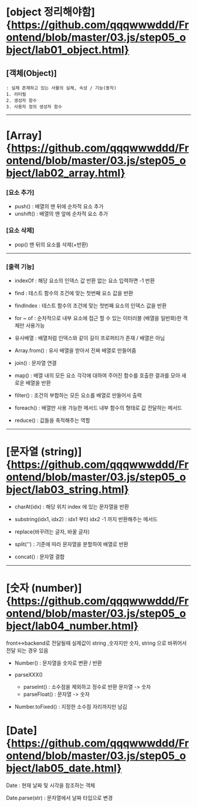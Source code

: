 # [object 정리해야함] {https://github.com/qqqwwwddd/Frontend/blob/master/03.js/step05_object/lab01_object.html}
## [객체(Object)]
    : 실제 존재하고 있는 사물의 실체, 속성 / 기능(동작)
    1. 리터럴 
    2. 생성자 함수
    3. 사용자 정의 생성자 함수 

---

# [Array] {https://github.com/qqqwwwddd/Frontend/blob/master/03.js/step05_object/lab02_array.html}
### [요소 추가]
- push() : 배열의 맨 뒤에 순차적 요소 추가
- unshift() : 배열의 맨 앞에 순차적 요소 추가 

### [요소 삭제]
- pop() 맨 뒤의 요소를 삭제(+반환) 

---
### [출력 기능]

- indexOf : 해당 요소의 인덱스 값 반환
    없는 요소 입력하면 -1 반환 

- find : 테스트 함수의 조건에 맞는 첫번째 요소 값을 반환

- findIndex : 테스트 함수의 조건에 맞는 첫번째 요소의 인덱스 값을 반환

- for ~ of : 순차적으로 내부 요소에 접근 할 수 있는 이터러블 (배열을 일반화)한 객체만 사용가능

- 유사배열 : 배열처럼 인덱스와 같이 길이 프로퍼티가 존재 / 배열은 아님

- Array.from() : 유사 배열을 받아서 진짜 배열로 만들어줌 

- join() : 문자열 연결

- map() : 배열 내의 모든 요소 각각에 대하여 주어진 함수를 호출한 결과를 모아 새로운 배열을 반환

- filter() : 조건의 부합하는 모든 요소를 배열로 만들어서 출력


- foreach() : 배열만 사용 가능한 메서드 
    내부 함수의 형태로 값 전달하는 메서드

- reduce() : 값들을 축적해주는 역할 

---

# [문자열 (string)] {https://github.com/qqqwwwddd/Frontend/blob/master/03.js/step05_object/lab03_string.html}

- charAt(idx) : 해당 위치 index 에 있는 문자열을 반환

- substring(idx1, idx2) : idx1 부터 idx2 -1 까지 반환해주는 메서드 

- replace(바꾸려는 글자, 바꿀 글자)

- split('') : 기준에 따라 문자열을 분할하여 배열로 반환

- concat() : 문자열 결합 

---

# [숫자 (number)] {https://github.com/qqqwwwddd/Frontend/blob/master/03.js/step05_object/lab04_number.html}
front<->backend로 전달될때 실제값이 string ,숫자지만 숫자, string 으로 바뀌어서 전달 되는 경우 있음

- Number() : 문자열을 숫자로 변환 / 반환 

- parseXXX()
    - parseInt() : 소수점을 제외하고 정수로 반환 문자열 -> 숫자
    - parseFloat() : 문자열 -> 숫자 

- Number.toFixed() : 지정한 소수점 자리까지만 남김


# [Date] {https://github.com/qqqwwwddd/Frontend/blob/master/03.js/step05_object/lab05_date.html}
Date : 현재 날짜 및 시각을 참조하는 객체

Date.parse(str) : 문자열에서 날짜 타입으로 변경